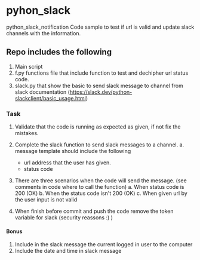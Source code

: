 # pyhon_slack
python_slack_notification
Code sample to test if url is valid and update slack channels with the information.

## Repo includes the following
1. Main script
2. f.py functions file that include function to test and dechipher url status code.
3. slack.py that show the basic to send slack message to channel from slack documentation (https://slack.dev/python-slackclient/basic_usage.html)

### Task
1. Validate that the code is running as expected as given, if not fix the mistakes.
2. Complete the slack function to send slack messages to a channel.
    a. message template should include the following
      * url address that the user has given.
      * status code
3. There are three scenarios when the code will send the message. (see comments in code where to call the function)
    a. When status code is 200 (OK)
    b. When the status code isn't 200 (OK)
    c. When given url by the user input is not valid 
    
4. When finish before commit and push the code remove the token variable for slack (security reassons :) )

#### Bonus
1. Include in the slack message the current logged in user to the computer
2. Include the date and time in slack message
